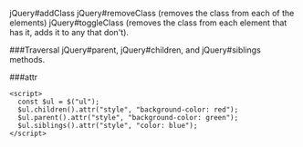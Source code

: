 jQuery#addClass
jQuery#removeClass (removes the class from each of the elements) 
jQuery#toggleClass (removes the class from each element that has it, adds it to any that don't).

###Traversal
jQuery#parent, jQuery#children, and jQuery#siblings methods.


###attr
```
<script>
  const $ul = $("ul");
  $ul.children().attr("style", "background-color: red");
  $ul.parent().attr("style", "background-color: green");
  $ul.siblings().attr("style", "color: blue");
</script>
```
